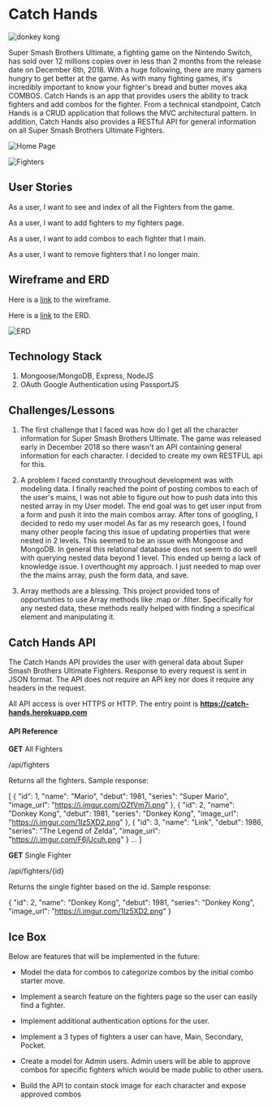 # Catch Hands

![donkey kong](https://media.giphy.com/media/sJCiyM5KpSl5m/giphy.gif "catch these hands")

Super Smash Brothers Ultimate, a fighting game on the Nintendo Switch, has sold over 12 millions copies over in less than 2 months from the release date on December 6th, 2018. With a huge following, there are many gamers hungry to get better at the game. As with many fighting games, it's incredibly important to know your fighter's bread and butter moves aka COMBOS. Catch Hands is an app that provides users the ability to track fighters and add combos for the fighter. From a technical standpoint, Catch Hands is a CRUD application that follows the MVC architectural pattern. In addition, Catch Hands also provides a RESTful API for general information on all Super Smash Brothers Ultimate Fighters.


![Home Page](https://i.imgur.com/Yf5L5XN.png "Catch Hands Home Page")

![Fighters](https://i.imgur.com/EAxxF64.png "Catch Hands Fighters")

## User Stories

As a user, I want to see and index of all the Fighters from the game.

As a user, I want to add fighters to my fighters page.

As a user, I want to add combos to each fighter that I main.

As a user, I want to remove fighters that I no longer main.

## Wireframe and ERD

Here is a [link](https://www.lucidchart.com/invitations/accept/8a5562a2-b134-4c3d-a030-9854196c49fe) to the wireframe.

Here is a [link](https://www.lucidchart.com/invitations/accept/a9fd1264-b675-40b2-9343-40717bf91601) to the ERD.

![ERD](https://i.imgur.com/l6xYLbI.png "Catch Hands ERD")

## Technology Stack

1. Mongoose/MongoDB, Express, NodeJS
2. OAuth Google Authentication using PassportJS

## Challenges/Lessons

1. The first challenge that I faced was how do I get all the character information for Super Smash Brothers Ultimate. The game was released early in December 2018 so there wasn't an API containing general information for each character. I decided to create my own RESTFUL api for this. 

2. A problem I faced constantly throughout development was with modeling data. I finally reached the point of posting combos to each of the user's mains, I was not able to figure out how to push data into this nested array in my User model. The end goal was to get user input from a form and push it into the main combos array. After tons of googling, I decided to redo my user model As far as my research goes, I found many other people facing this issue of updating properties that were nested in 2 levels. This seemed to be an issue with Mongoose and MongoDB. In general this relational database does not seem to do well with querying nested data beyond 1 level. This ended up being a lack of knowledge issue. I overthought my approach. I just needed to map over the the mains array, push the form data, and save. 

3. Array methods are a blessing. This project provided tons of opportunities to use Array methods like .map or .filter. Specifically for any nested data, these methods really helped with finding a specifical element and manipulating it.

## Catch Hands API

The Catch Hands API provides the user with general data about Super Smash Brothers Ultimate Fighters. Response to every request is sent in JSON format. The API does not require an API key nor does it require any headers in the request.

All API access is over HTTPS or HTTP. The entry point is **__https://catch-hands.herokuapp.com__**

#### API Reference

__GET__ All Fighters

/api/fighters

Returns all the fighters.
Sample response:

[
  {
    "id": 1,
    "name": "Mario",
    "debut": 1981,
    "series": "Super Mario",
    "image_url": "https://i.imgur.com/OZfVm7l.png"
  },
  {
    "id": 2,
    "name": "Donkey Kong",
    "debut": 1981,
    "series": "Donkey Kong",
    "image_url": "https://i.imgur.com/1Iz5XD2.png"
  },
  {
    "id": 3,
    "name": "Link",
    "debut": 1986,
    "series": "The Legend of Zelda",
    "image_url": "https://i.imgur.com/F6jUcuh.png"
  }
  ...
]

__GET__ Single Fighter

/api/fighters/{id}

Returns the single fighter based on the id.
Sample response:

{
  "id": 2,
  "name": "Donkey Kong",
  "debut": 1981,
  "series": "Donkey Kong",
  "image_url": "https://i.imgur.com/1Iz5XD2.png"
}

## Ice Box

Below are features that will be implemented in the future:

+ Model the data for combos to categorize combos by the initial combo starter move.

+ Implement a search feature on the fighters page so the user can easily find a fighter.

+ Implement additional authentication options for the user.

+ Implement a 3 types of fighters a user can have, Main, Secondary, Pocket.

+ Create a model for Admin users. Admin users will be able to approve combos for specific fighters which would be made public to other users.

+ Build the API to contain stock image for each character and expose approved combos